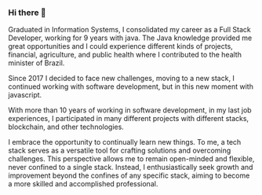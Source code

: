 ### Hi there 👋

Graduated in Information Systems, I consolidated my career as a Full Stack Developer, working for 9 years with java. The Java knowledge provided me great opportunities and I could experience different kinds of projects, financial, agriculture, and public health where I contributed to the health minister of Brazil.

Since 2017 I decided to face new challenges, moving to a new stack, I continued working with software development, but in this new moment with javascript. 

With more than 10 years of working in software development, in my last job experiences, I participated in many different projects with different stacks, blockchain, and other technologies.

I embrace the opportunity to continually learn new things. To me, a tech stack serves as a versatile tool for crafting solutions and overcoming challenges. This perspective allows me to remain open-minded and flexible, never confined to a single stack. Instead, I enthusiastically seek growth and improvement beyond the confines of any specific stack, aiming to become a more skilled and accomplished professional.
